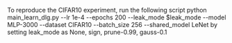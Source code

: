 To reproduce the CIFAR10 experiment, run the following script
python main_learn_dlg.py --lr 1e-4 --epochs 200 --leak_mode $leak_mode --model MLP-3000 --dataset CIFAR10 --batch_size 256 --shared_model LeNet
by setting leak_mode as None, sign, prune-0.99, gauss-0.1
